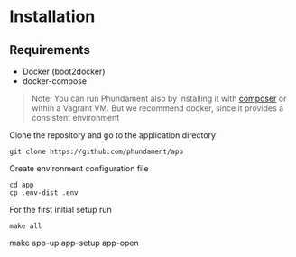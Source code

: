 Installation
============

Requirements
------------

 - Docker (boot2docker)
 - docker-compose


> Note: You can run Phundament also by installing it with [composer](http://getcomposer.org/doc/00-intro.md#installation-nix) or within a Vagrant VM. But we recommend docker, since it provides a consistent environment


Clone the repository and go to the application directory

    git clone https://github.com/phundament/app

Create environment configuration file

    cd app
    cp .env-dist .env

For the first initial setup run

    make all
    
   
   
   make app-up app-setup app-open